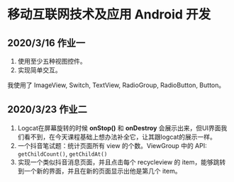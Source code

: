 # 移动互联网技术及应用 Android 开发

## 2020/3/16 作业一

1. 使用至少五种视图控件。
2. 实现简单交互。

我使用了 ImageView, Switch, TextView, RadioGroup, RadioButton, Button。

## 2020/3/23 作业二

1. Logcat在屏幕旋转的时候 **onStop()** 和 **onDestroy** 会展示出来，但UI界面我们看不到，在今天课程基础上想办法补全它，让其跟logcat的展示一样。
2. 一个抖音笔试题：统计页面所有 view 的个数。ViewGroup 中的 API: `getChildCount()`, `getChildAt()`
3. 实现一个类似抖音消息页面，并且点击每个 recycleview 的 item，能够跳转到一个新的界面，并且在新的页面显示出他是第几个 item。